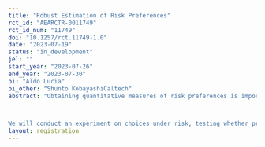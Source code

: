 ```yaml
---
title: "Robust Estimation of Risk Preferences"
rct_id: "AEARCTR-0011749"
rct_id_num: "11749"
doi: "10.1257/rct.11749-1.0"
date: "2023-07-19"
status: "in_development"
jel: ""
start_year: "2023-07-26"
end_year: "2023-07-30"
pi: "Aldo Lucia"
pi_other: "Shunto KobayashiCaltech"
abstract: "Obtaining quantitative measures of risk preferences is important because it enables researchers to formulate predictions. However, the stringent assumptions on which these predictions rely often raise concerns about external validity: can these estimated models produce reliable predictions beyond the specific settings from which they were derived? In this paper, we study preferences under risk that may deviate from Expected Utility (EU) by relaxing its fundamental and most disputed assumption: the independence axiom. Rather than committing to a specific non-EU model, we estimate the set of utility functions that characterize the largest subrelation of a preference that satisfies the independence axiom. Without making further assumptions on preferences, this approach allows us to predict choices between two lotteries when one lottery is better for all utilities. 

We will conduct an experiment on choices under risk, testing whether predictions generated with our approach, despite being less granular, are more accurate out-of-sample than those obtained with specific economic models or machine learning algorithms."
layout: registration
---
```


